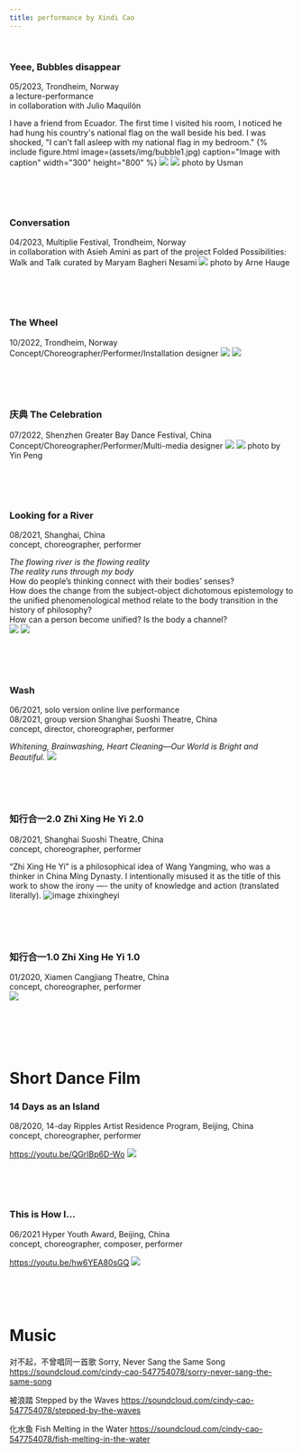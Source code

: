 ```yaml
---
title: performance by Xindi Cao
---
```



<br/>
  
### Yeee, Bubbles disappear
05/2023, Trondheim, Norway  
a lecture-performance  
in collaboration with Julio Maquilón

I have a friend from Ecuador. The first time I visited his room, I noticed he had hung his country's national flag on the wall beside his bed. I was shocked, "I can’t fall asleep with my national flag in my bedroom." 
{% include figure.html image=(assets/img/bubble1.jpg) caption="Image with caption" width="300" height="800" %}
![](assets/img/bubble1.jpg)
![](assets/img/bubble2.jpg)
photo by Usman

<br/> 
<br/>
<br/>

### Conversation
04/2023, Multiplie Festival, Trondheim, Norway  
in collaboration with Asieh Amini as part of the project Folded Possibilities: Walk and Talk curated by Maryam Bagheri Nesami
![](assets/img/conversation.JPG)
photo by Arne Hauge

<br/>
<br/>
<br/> 

### The Wheel
10/2022, Trondheim, Norway  
Concept/Choreographer/Performer/Installation designer
![](assets/img/wheel1.PNG)
![](assets/img/wheel2.PNG)

<br/> 
<br/>
<br/>

### 庆典 The Celebration
07/2022, Shenzhen Greater Bay Dance Festival, China  
Concept/Choreographer/Performer/Multi-media designer
![](assets/img/qingdian1.JPG)
![](assets/img/qingdian2.JPG)
photo by Yin Peng

<br/> 
<br/>
<br/>

### Looking for a River 
08/2021, Shanghai, China  
concept, choreographer, performer  

*The flowing river is the flowing reality  
The reality runs through my body*  
How do people’s thinking  connect with their bodies’ senses?  
How does the change from the subject-object dichotomous epistemology to the unified phenomenological method relate to the body transition in the history of philosophy?  
How can a person become unified? Is the body a channel?  
![](assets/img/river1.png)
![](assets/img/river2.png)

<br/> 
<br/>
<br/>

### Wash
06/2021, solo version online live performance  
08/2021, group version Shanghai Suoshi Theatre, China  
concept, director, choreographer, performer  

*Whitening, Brainwashing, Heart Cleaning—Our World is Bright and Beautiful.*
![](assets/img/wash2.png)

<br/> 
<br/>
<br/>

### 知行合一2.0 Zhi Xing He Yi 2.0 
08/2021, Shanghai Suoshi Theatre, China  
concept, choreographer, performer  

“Zhi Xing He Yi” is a philosophical idea of Wang Yangming, who was a thinker in China Ming Dynasty. I intentionally  misused it as the title of this work to show the irony —- the unity of knowledge and action (translated literally).
![image zhixingheyi](/assets/img/zhixingheyi.png)

<br/> 
<br/>
<br/>

### 知行合一1.0 Zhi Xing He Yi 1.0 
01/2020, Xiamen Cangjiang Theatre, China  
concept, choreographer, performer  
![](assets/img/zhixingheyi1.JPG)

<br/> 
<br/>
<br/>  
<br/> 

# Short Dance Film

### 14 Days as an Island 
08/2020, 14-day Ripples Artist Residence Program, Beijing, China  
concept, choreographer, performer  

 <https://youtu.be/QGrIBp6D-Wo>
 ![](assets/img/gudao.png)

<br/> 
<br/>
<br/> 

### This is How I... 
06/2021 Hyper Youth Award, Beijing, China  
concept, choreographer, composer, performer 

<https://youtu.be/hw6YEA80sGQ>
 ![](assets/img/howi.png)

<br/> 
<br/>
<br/> 

# Music

对不起，不曾唱同一首歌 Sorry, Never Sang the Same Song <https://soundcloud.com/cindy-cao-547754078/sorry-never-sang-the-same-song>

被浪踏 Stepped by the Waves <https://soundcloud.com/cindy-cao-547754078/stepped-by-the-waves>

化水鱼 Fish Melting in the Water <https://soundcloud.com/cindy-cao-547754078/fish-melting-in-the-water>


